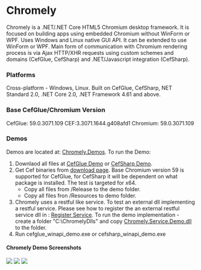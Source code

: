 # Chromely
Chromely is a .NET/.NET Core HTML5 Chromium desktop framework. It is focused on building apps using embedded Chromium without WinForm or WPF. Uses Windows and Linux native GUI API. It can be extended to use WinForm or WPF. Main form of communication with Chromium rendering process is via Ajax HTTP/XHR requests using custom schemes and domains (CefGlue, CefSharp) and .NET/Javascript integration (CefSharp).

### Platforms
Cross-platform - Windows, Linux. Built on CefGlue, CefSharp, NET Standard 2.0, .NET Core 2.0, .NET Framework 4.61 and above.

### Base CefGlue/Chromium Version
CefGlue: 59.0.3071.109
CEF:3.3071.1644.g408afd1
Chromium: 59.0.3071.109

### Demos
Demos are located at: [Chromely.Demos](https://github.com/mattkol/Chromely/tree/master/Demos).
To run the Demo:
1. Downlaod all files at [CefGlue Demo](https://github.com/mattkol/Chromely/tree/master/Demos/CefGlueWin64) or  [CefSharp Demo](https://github.com/mattkol/Chromely/tree/master/Demos/CefSharpWin64).
2. Get Cef binaries from [download page](http://opensource.spotify.com/cefbuilds/index.html). Base Chromium version 59 is supported for CefGlue, for CefSharp it will be dependent on what package is installed. The test is targeted for x64.  
    * Copy all files from /Release to the demo folder.
    * Copy all files fron /Resources to demo folder.
3. Chromely uses a restful like service. To test an external dll implementing a restful service. Please see how to register the an external restful service dll in :  [Register Service](https://github.com/mattkol/Chromely/blob/master/src/Demos/Chromely.CefGlue.Winapi.Demo/Program.cs). To run the demo implementation - create a folder "C:\ChromelyDlls" and copy [Chromely.Service.Demo.dll](https://github.com/mattkol/Chromely/tree/master/src/SharedDlls) to the folder.
4. Run cefglue_winapi_demo.exe or cefsharp_winapi_demo.exe

#### Chromely Demo Screenshots
![](https://github.com/mattkol/Chromely/blob/master/Screenshots/CefGlue/chromely_cefglue_index.png)
![](https://github.com/mattkol/Chromely/blob/master/Screenshots/CefGlue/chromely_cefglue_info.png)
![](https://github.com/mattkol/Chromely/blob/master/Screenshots/CefGlue/chromely_cefglue_restful.png)

